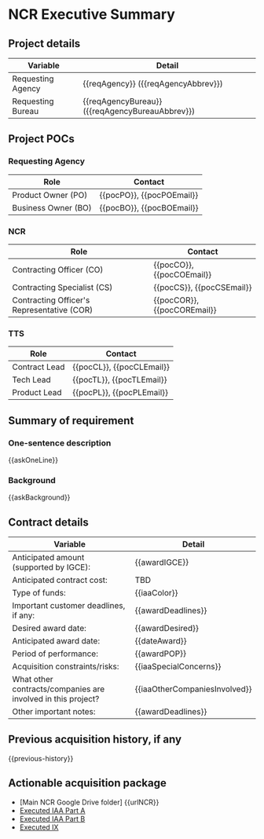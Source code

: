 # NCR Executive Summary

## Project details
| Variable | Detail |
| --- | --- |
| Requesting Agency | {{reqAgency}} ({{reqAgencyAbbrev}}) |
| Requesting Bureau | {{reqAgencyBureau}} ({{reqAgencyBureauAbbrev}}) |

## Project POCs
### Requesting Agency
| Role | Contact |
| --- | --- |
| Product Owner (PO) | {{pocPO}}, {{pocPOEmail}} |
| Business Owner (BO) | {{pocBO}}, {{pocBOEmail}} |

### NCR
| Role | Contact |
| --- | --- |
| Contracting Officer (CO) | {{pocCO}}, {{pocCOEmail}} |
| Contracting Specialist (CS) | {{pocCS}}, {{pocCSEmail}} |
| Contracting Officer's Representative (COR) | {{pocCOR}}, {{pocCOREmail}} |

### TTS
| Role | Contact |
| --- | --- |
| Contract Lead | {{pocCL}}, {{pocCLEmail}} |
| Tech Lead | {{pocTL}}, {{pocTLEmail}} |
| Product Lead | {{pocPL}}, {{pocPLEmail}} |

## Summary of requirement
### One-sentence description
{{askOneLine}}

### Background
{{askBackground}}

## Contract details
| Variable | Detail |
| --- | --- |
| Anticipated amount (supported by IGCE): | {{awardIGCE}} |
| Anticipated contract cost: | TBD |
| Type of funds: | {{iaaColor}} |
| Important customer deadlines, if any: | {{awardDeadlines}} |
| Desired award date: | {{awardDesired}} |
| Anticipated award date: | {{dateAward}} |
| Period of performance: | {{awardPOP}} |
| Acquisition constraints/risks: | {{iaaSpecialConcerns}} |
| What other contracts/companies are involved in this project? | {{iaaOtherCompaniesInvolved}} |
| Other important notes: | {{awardDeadlines}} |

## Previous acquisition history, if any
{{previous-history}}

## Actionable acquisition package
- [Main NCR Google Drive folder] {{urlNCR}}
- [Executed IAA Part A]({{urlIAAPartA}})
- [Executed IAA Part B]({{urlIAAPartB}})
- [Executed IX]({{urlIX}})

